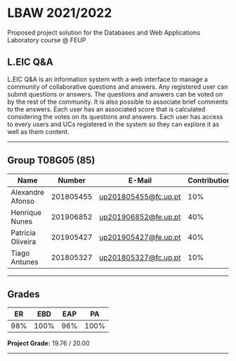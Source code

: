 # LBAW 2021/2022

Proposed project solution for the Databases and Web Applications Laboratory course @ FEUP

## L.EIC Q&A 

L.EIC Q&A is an information system with a web interface to manage a community of collaborative questions and answers. Any registered user can submit questions or answers. The questions and answers can be voted on by the rest of the community. It is also possible to associate brief comments to the answers. Each user has an associated score that is calculated considering the votes on its questions and answers. Each user has access to every users and UCs registered in the system so they can explore it as well as them content. 

---

## Group T08G05 (85)
| Name             | Number    | E-Mail               | Contribution |
| ---------------- | --------- | -------------------- | ------------ |
| Alexandre Afonso | 201805455 | up201805455@fc.up.pt | 10%          |
| Henrique Nunes   | 201906852 | up201906852@fe.up.pt | 40%          |
| Patrícia Oliveira| 201905427 | up201905427@fe.up.pt | 40%          |
| Tiago Antunes    | 201805327 | up201805327@fc.up.pt | 10%          |

----

## Grades

| ER   | EBD  | EAP  | PA   |
| ---- | ---- | ---- | ---- |
| 98%  | 100% | 96%  | 100% |

**Project Grade:** 19.76 / 20.00

---
